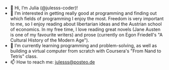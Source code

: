 - 👋 Hi, I’m Julia (@julesss-coder)!
- 👀 I’m interested in getting really good at programming and finding out which fields of programming I enjoy the most.
     Freedom is very important to me, so I enjoy reading about libertarian ideas and the Austrian school of economics. 
     In my free time, I love reading great novels (Jane Austen is one of my favourite writers) and prose (currently on Egon Friedell's 
     "A Cultural History of the Modern Age").
- 🌱 I’m currently learning programming and problem-solving, as well as building a virtual computer from scratch with Coursera's "From Nand to Tetris" class.
- 📫 How to reach me: julesss@posteo.de

<!---
julesss-coder/julesss-coder is a ✨ special ✨ repository because its `README.md` (this file) appears on your GitHub profile.
You can click the Preview link to take a look at your changes.
--->
